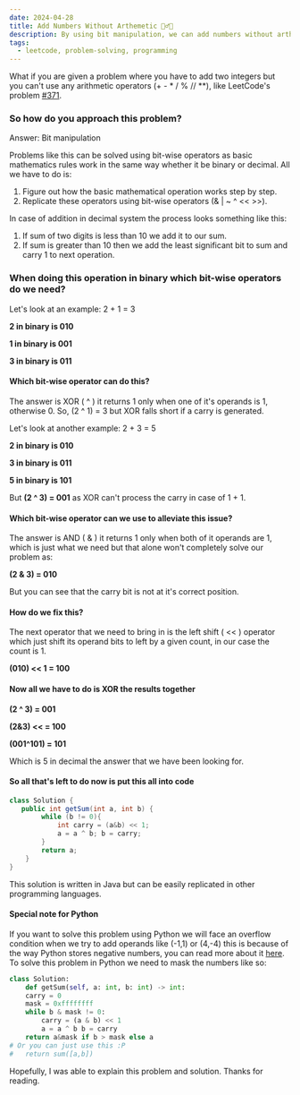 ```yaml
---
date: 2024-04-28
title: Add Numbers Without Arthemetic 🙅‍♂️➕
description: By using bit manipulation, we can add numbers without arthemetic
tags:
  - leetcode, problem-solving, programming
---
```


What if you are given a problem where you have to add two integers but you can't use any arithmetic operators (+ - \* / % // \*\*), like LeetCode's problem [#371](https://leetcode.com/problems/sum-of-two-integers).

### So how do you approach this problem?

Answer: Bit manipulation

Problems like this can be solved using bit-wise operators as basic mathematics rules work in the same way whether it be binary or decimal.
All we have to do is:

1. Figure out how the basic mathematical operation works step by step.
2. Replicate these operators using bit-wise operators (& | ~ ^ << >>).

In case of addition in decimal system the process looks something like this:

1. If sum of two digits is less than 10 we add it to our sum.
2. If sum is greater than 10 then we add the least significant bit to sum and carry 1 to next operation.

### When doing this operation in binary which bit-wise operators do we need?

Let's look at an example: 2 + 1 = 3

**2 in binary is 010**

**1 in binary is 001**

**3 in binary is 011**

#### Which bit-wise operator can do this?

The answer is XOR ( ^ ) it returns 1 only when one of it's operands is 1, otherwise 0.
So, (2 ^ 1) = 3 but XOR falls short if a carry is generated.

Let's look at another example: 2 + 3 = 5

**2 in binary is 010**

**3 in binary is 011**

**5 in binary is 101**

But **(2 ^ 3) = 001** as XOR can't process the carry in case of 1 + 1.

#### Which bit-wise operator can we use to alleviate this issue?

The answer is AND ( & ) it returns 1 only when both of it operands are 1, which is just what we need but that alone won't completely solve our problem as:

**(2 & 3) = 010**

But you can see that the carry bit is not at it's correct position.

#### How do we fix this?

The next operator that we need to bring in is the left shift ( << ) operator which just shift its operand bits to left by a given count, in our case the count is 1.

**(010) << 1 = 100**

#### Now all we have to do is XOR the results together

**(2 ^ 3) = 001**

**(2&3) << = 100**

**(001^101) = 101**

Which is 5 in decimal the answer that we have been looking for.

#### So all that's left to do now is put this all into code

```java
class Solution {
   public int getSum(int a, int b) {
        while (b != 0){
            int carry = (a&b) << 1;
            a = a ^ b; b = carry;
        }
        return a;
    }
}
```

This solution is written in Java but can be easily replicated in other programming languages.

#### Special note for Python

If you want to solve this problem using Python we will face an overflow condition when we try to add operands like (-1,1) or (4,-4) this is because of the way Python stores negative numbers, you can read more about it [here](https://wiki.python.org/moin/BitwiseOperators).
To solve this problem in Python we need to mask the numbers like so:

```python
class Solution:
    def getSum(self, a: int, b: int) -> int:
    carry = 0
    mask = 0xffffffff
    while b & mask != 0:
        carry = (a & b) << 1
        a = a ^ b b = carry
    return a&mask if b > mask else a
# Or you can just use this :P
#   return sum([a,b])
```

Hopefully, I was able to explain this problem and solution.
Thanks for reading.
